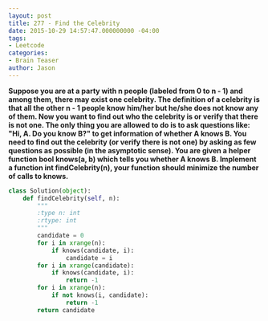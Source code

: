 ```yaml
---
layout: post
title: 277 - Find the Celebrity
date: 2015-10-29 14:57:47.000000000 -04:00
tags:
- Leetcode
categories:
- Brain Teaser
author: Jason
---
```

**Suppose you are at a party with n people (labeled from 0 to n - 1) and among them, there may exist one celebrity. The definition of a celebrity is that all the other n - 1 people know him/her but he/she does not know any of them. Now you want to find out who the celebrity is or verify that there is not one. The only thing you are allowed to do is to ask questions like: "Hi, A. Do you know B?" to get information of whether A knows B. You need to find out the celebrity (or verify there is not one) by asking as few questions as possible (in the asymptotic sense). You are given a helper function bool knows(a, b) which tells you whether A knows B. Implement a function int findCelebrity(n), your function should minimize the number of calls to knows.**


``` python
class Solution(object):
    def findCelebrity(self, n):
        """
        :type n: int
        :rtype: int
        """
        candidate = 0
        for i in xrange(n):
            if knows(candidate, i):
                candidate = i
        for i in xrange(candidate):
            if knows(candidate, i):
                return -1
        for i in xrange(n):
            if not knows(i, candidate):
                return -1
        return candidate
```
